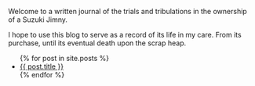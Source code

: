 Welcome to a written journal of the trials and tribulations in the ownership of a Suzuki Jimny.

I hope to use this blog to serve as a record of its life in my care. From its purchase, until its eventual death upon the scrap heap.

<ul>
  {% for post in site.posts %}
    <li>
      <a href="{{ post.url }}">{{ post.title }}</a>
    </li>
  {% endfor %}
</ul>